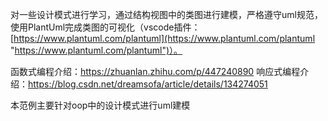 对一些设计模式进行学习，通过结构视图中的类图进行建模，严格遵守uml规范，使用PlantUml完成类图的可视化（vscode插件：[https://www.plantuml.com/plantuml](https://www.plantuml.com/plantuml "https://www.plantuml.com/plantuml")）。


函数式编程介绍：https://zhuanlan.zhihu.com/p/447240890
响应式编程介绍：https://blog.csdn.net/dreamsofa/article/details/134274051

本范例主要针对oop中的设计模式进行uml建模